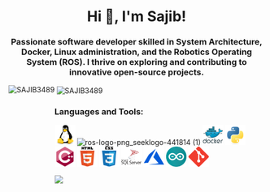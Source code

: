 <h1 align="center">Hi 👋, I'm Sajib!</h1>
<h3 align="center">Passionate software developer skilled in System Architecture, Docker, Linux administration, and the Robotics Operating System (ROS). I thrive on exploring and contributing to innovative open-source projects.</h3>

<img align="left" height="180em" src="https://github-readme-stats.vercel.app/api/top-langs/?username=SAJIB3489&hide_progress=true&theme=dark" alt=SAJIB3489 />

<p>&nbsp;<img align="center" height="180em" src="https://github-readme-stats.vercel.app/api?username=SAJIB3489&show_icons=true&locale=en&theme=dark" alt="SAJIB3489" /></p>

<h3 align="left">Languages and Tools:</h3>
<p align="left">
<img src="https://raw.githubusercontent.com/teamedwardforever/Readme-Generator/71f25dd8b98329b168142a6b782a107b75eab178/svg/Skills/Other/linux-original.svg" alt="Linux" width="40" height="40"/>
<img width="40" height="40" alt="ros-logo-png_seeklogo-441814 (1)" src="https://github.com/user-attachments/assets/33216579-7b53-42f8-9a56-6f82dfb4e387" />
<img src="https://raw.githubusercontent.com/teamedwardforever/Readme-Generator/71f25dd8b98329b168142a6b782a107b75eab178/svg/Skills/Devops/docker-original-wordmark.svg" alt="Docker" width="40" height="40"/>
<img src="https://raw.githubusercontent.com/teamedwardforever/Readme-Generator/71f25dd8b98329b168142a6b782a107b75eab178/svg/Skills/Languages/python-original.svg" alt="Python" width="40" height="40"/>
<img src="https://raw.githubusercontent.com/teamedwardforever/Readme-Generator/71f25dd8b98329b168142a6b782a107b75eab178/svg/Skills/Languages/cplusplus-original.svg" alt="CPP" width="40" height="40"/>
<img src="https://raw.githubusercontent.com/teamedwardforever/Readme-Generator/71f25dd8b98329b168142a6b782a107b75eab178/svg/Skills/Frontend/html5-original-wordmark.svg" alt="HTML" width="40" height="40"/>
<img src="https://raw.githubusercontent.com/teamedwardforever/Readme-Generator/71f25dd8b98329b168142a6b782a107b75eab178/svg/Skills/Frontend/css3-original-wordmark.svg" alt="Css" width="40" height="40"/>
<img src="https://raw.githubusercontent.com/teamedwardforever/Readme-Generator/71f25dd8b98329b168142a6b782a107b75eab178/svg/Skills/Database/microsoft-sql-server-logo.svg" alt="Microsoft Sql Server" width="40" height="40"/>
<img src="https://raw.githubusercontent.com/teamedwardforever/Readme-Generator/71f25dd8b98329b168142a6b782a107b75eab178/svg/Skills/Devops/microsoft_azure-icon.svg" alt="Microsoft Azure" width="40" height="40"/>
<img src="https://raw.githubusercontent.com/teamedwardforever/Readme-Generator/71f25dd8b98329b168142a6b782a107b75eab178/svg/Skills/Other/arduino-1.svg" alt="Arduino" width="40" height="40"/>
<img src="https://raw.githubusercontent.com/teamedwardforever/Readme-Generator/71f25dd8b98329b168142a6b782a107b75eab178/svg/Skills/Other/git-scm-icon.svg" alt="Git" width="40" height="40"/>
</p>


<div> <a href="https://www.linkedin.com/in/md-sajib-pramanic" target="_blank"><img src="https://img.shields.io/badge/LinkedIn-0077B5?style=for-the-badge&logo=linkedin&logoColor=white" target="_blank"></a>
